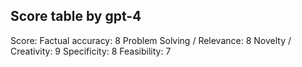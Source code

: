 ## Score table by gpt-4
Score: 
Factual accuracy: 8
Problem Solving / Relevance: 8
Novelty / Creativity: 9
Specificity: 8
Feasibility: 7